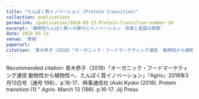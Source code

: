 ```yaml
---
title: "たんぱく質イノベーション (Protein transition)"
collection: publications
permalink: /publication/2018-03-13-Protein-transition-number-10
excerpt: '植物性たんぱく質への移行とイノベーション　背景と各国の政策'
date: 2018-03-13
venue: '寄稿'
paperurl: 
citation: '青木恭子（2018）「オーガニック・フードマーケティング通信  動物性から植物性へ、たんぱく質イノベーション」『Agrio』2018年3月13日号（通号 198）、p.16-17、時事通信社 (Aoki, Kyoko (2018). Protein transition. <i>Agrio</i>. Mar 13(198). p.16-17. Jiji-Press.).'
---
```


Recommended citation: 青木恭子（2018）「オーガニック・フードマーケティング通信  動物性から植物性へ、たんぱく質イノベーション」『Agrio』2018年3月13日号（通号 198）、p.16-17、時事通信社 
(Aoki Kyoko (2018). Protein transition (1) " <i>Agrio</i>. March 13 (198). p.16-17. Jiji Press.
